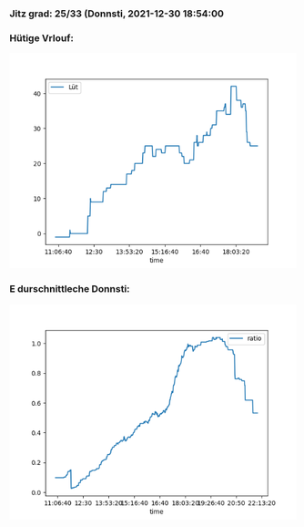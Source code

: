 ### Jitz grad: 25/33 (Donnsti, 2021-12-30 18:54:00

### Hütige Vrlouf:
![Graph](Today.png)

### E durschnittleche Donnsti:
![Graph](Donnsti.png)